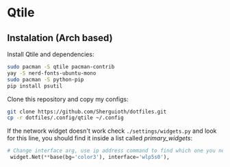 # Qtile

## Instalation (Arch based)

Install Qtile and dependencies:

```bash
sudo pacman -S qtile pacman-contrib
yay -S nerd-fonts-ubuntu-mono
sudo pacman -S python-pip
pip install psutil
```

Clone this repository and copy my configs:

```bash
git clone https://github.com/Sherguioth/dotfiles.git
cp -r dotfiles/.config/qtile ~/.config
```

If the network widget doesn't work check ```./settings/widgets.py``` and look
for this line, you should find it inside a list called *primary_widgets*:

```python
# Change interface arg, use ip address command to find which one you need
 widget.Net(**base(bg='color3'), interface='wlp5s0'),
```